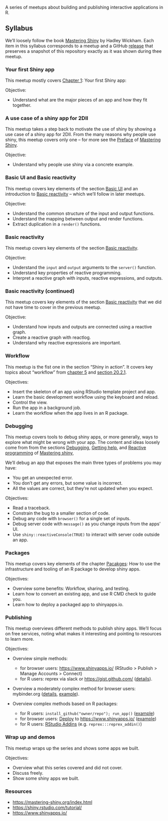 
<!-- README.md is generated from README.Rmd. Please edit that file -->
<!-- README.md is generated from README.Rmd. Please edit that file -->

A series of meetups about building and publishing interactive
applications in R.

## Syllabus

We’ll loosely follow the book [Mastering
Shiny](https://mastering-shiny.org/) by Hadley Wickham. Each item in
this syllabus corresponds to a meetup and a GitHub
[release](https://github.com/2DegreesInvesting/ds.shiny/releases) that
preserves a snapshot of this repository exactly as it was shown during
thee meetup.

### Your first Shiny app

This meetup mostly covers [Chapter
1](https://mastering-shiny.org/basic-app.html): Your first Shiny app:

Objective:

-   Understand what are the major pieces of an app and how they fit
    together.

### A use case of a shiny app for 2DII

This meetup takes a step back to motivate the use of shiny by showing a
use case of a shiny app for 2DII. From the many reasons why people use
shiny, this meetup covers only one – for more see the
[Preface](https://mastering-shiny.org/preface.html) of [Mastering
Shiny](https://mastering-shiny.org/).

Objective:

-   Understand why people use shiny via a concrete example.

### Basic UI and Basic reactivity

This meetup covers key elements of the section [Basic
UI](https://mastering-shiny.org/basic-ui.html) and an introduction to
[Basic reactivity](https://mastering-shiny.org/basic-reactivity.html) –
which we’ll follow in later meetups.

Objective:

-   Understand the common structure of the input and output functions.
-   Understand the mapping between output and render functions.
-   Extract duplication in a `render()` functions.

### Basic reactivity

This meetup covers key elements of the section [Basic
reactivity](https://mastering-shiny.org/basic-reactivity.html).

Objective:

-   Understand the `input` and `output` arguments to the `server()`
    function.
-   Understand key properties of reactive programming.
-   Interpret a reactive graph with inputs, reactive expressions, and
    outputs.

### Basic reactivity (continued)

This meetup covers key elements of the section [Basic
reactivity](https://mastering-shiny.org/basic-reactivity.html) that we
did not have time to cover in the previous meetup.

Objective:

-   Understand how inputs and outputs are connected using a reactive
    graph.
-   Create a reactive graph with reactlog.
-   Understand why reactive expressions are important.

### Workflow

This meetup is the fist one in the section “Shiny in action”. It covers
key topics about “workflow” from [chapter
5](https://mastering-shiny.org/action-workflow.html) and [section
20.2.1](https://mastering-shiny.org/scaling-packaging.html#workflow).

Objectives:

-   Insert the skeleton of an app using RStudio template project and
    app.
-   Learn the basic development workflow using the keyboard and reload.
-   Control the view.
-   Run the app in a background job.
-   Learn the workflow when the app lives in an R package.

### Debugging

This meetup covers tools to debug shiny apps, or more generally, ways to
explore what might be wrong with your app. The content and ideas loosely
come from from the sections
[Debugging](https://mastering-shiny.org/action-workflow.html#debugging),
[Getting
help](https://mastering-shiny.org/action-workflow.html#getting-help),
and [Reactive
programming](https://mastering-shiny.org/reactive-motivation.html#reactive-programming-1)
of [Mastering shiny](https://mastering-shiny.org/),

We’ll debug an app that exposes the main three types of problems you may
have:

-   You get an unexpected error.
-   You don’t get any errors, but some value is incorrect.
-   All the values are correct, but they’re not updated when you expect.

Objectives:

-   Read a traceback.
-   Constrain the bug to a smaller section of code.
-   Debug any code with `browser()` for a single set of inputs.
-   Debug server code with `message()` as you change inputs from the
    apps’ UI.
-   Use `shiny::reactiveConsole(TRUE)` to interact with server code
    outside an app.

### Packages

This meetup covers key elements of the chapter
[Pacakges](https://mastering-shiny.org/scaling-packaging.html): How to
use the infrastructure and tooling of an R package to develop shiny
apps.

Objectives:

-   Overview some benefits: Workflow, sharing, and testing.
-   Learn how to convert an existing app, and use R CMD check to guide
    you.
-   Learn how to deploy a packaged app to shinyapps.io.

### Publishing

This meetup overviews different methods to publish shiny apps. We’ll
focus on free services, noting what makes it interesting and pointing to
resources to learn more.

Objectives:

-   Overview simple methods:

    -   for browser users: <https://www.shinyapps.io/> (RStudio &gt;
        Publish &gt; Manage Accounts &gt; Connect)
    -   for R users: reprex via slack or <https://gist.github.com/>
        ([details](https://mastering-shiny.org/action-workflow.html#reprex-basics)).

-   Overview a moderately complex method for browser users: mybinder.org
    ([details](https://florencia.netlify.app/2020/08/sharing-reproducible-and-interactive-environments-in-r-with-binder.en-us/),
    [example](https://github.com/flor14/shiny_reproducibilidad_meetup)).

-   Overview complex methods based on R packages:

    -   for R users: `install_github("owner/repo"); run_app()`
        ([example](https://github.com/2DegreesInvesting/scenarioSelector/blob/master/R/run_app.R))
    -   for browser users:
        [Deploy](https://mastering-shiny.org/scaling-packaging.html#deploying-your-app-package)
        to <https://www.shinyapps.io/>
        ([example](https://github.com/2DegreesInvesting/scenarioSelector/blob/master/app.R))
    -   for R users: [RStudio
        Addins](https://rstudio.github.io/rstudioaddins/)
        (e.g. `reprex:::reprex_addin()`)

### Wrap up and demos

This meetup wraps up the series and shows some apps we built.

Objectives:

-   Overview what this series covered and did not cover.
-   Discuss freely.
-   Show some shiny apps we built.

### Resources

-   <https://mastering-shiny.org/index.html>
-   <https://shiny.rstudio.com/tutorial/>
-   <https://www.shinyapps.io/>
